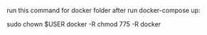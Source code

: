 run this command for docker folder after run docker-compose up: 

sudo chown $USER docker -R
chmod 775 -R docker